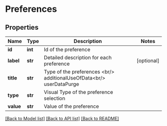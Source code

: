 # Preferences


## Properties
Name | Type | Description | Notes
------------ | ------------- | ------------- | -------------
**id** | **int** | Id of the preference | 
**label** | **str** | Detailed description for each preference | [optional] 
**title** | **str** | Type of the preferences &lt;br/&gt; additionalUseOfData&lt;br/&gt; userDataPurge | 
**type** | **str** | Visual Type of the preference selection | 
**value** | **str** | Value of the preference | 

[[Back to Model list]](../README.md#documentation-for-models) [[Back to API list]](../README.md#documentation-for-api-endpoints) [[Back to README]](../README.md)


